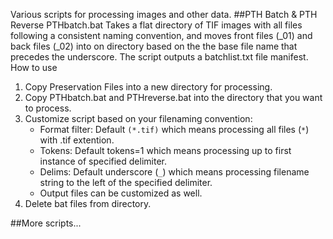 Various scripts for processing images and other data.
##PTH Batch & PTH Reverse
PTHbatch.bat Takes a flat directory of TIF images with all files following a consistent naming convention, and moves front files (_01) and back files (_02) into on directory based on the the base file name that precedes the underscore. The script outputs a batchlist.txt file manifest.
How to use
1. Copy Preservation Files into a new directory for processing.
1. Copy PTHbatch.bat and PTHreverse.bat into the directory that you want to process.
1. Customize script based on your filenaming convention:
    - Format filter: Default `(*.tif)` which means processing all files (`*`) with .tif extention.
    - Tokens: Default tokens=1 which means processing up to first instance of specified delimiter.
    - Delims: Default underscore (`_`) which means processing filename string to the left of the specified delimiter.
    - Output files can be customized as well.
1. Delete bat files from directory.

##More scripts...
